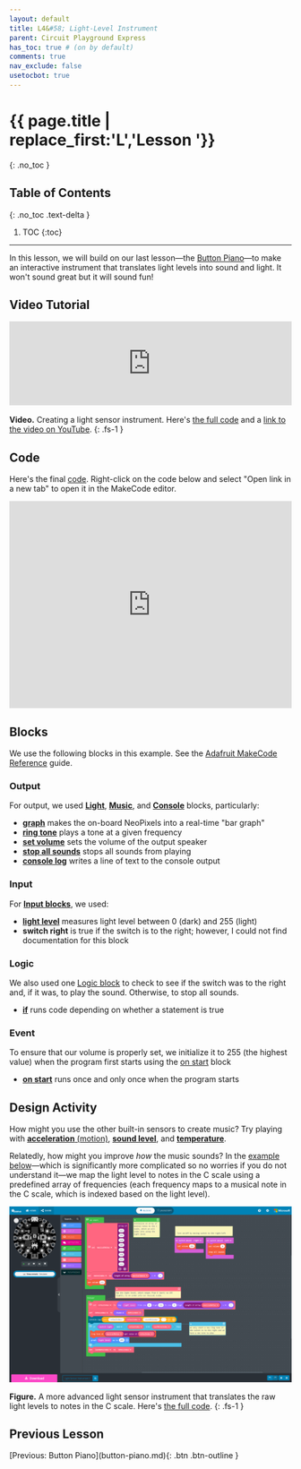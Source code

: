 ```yaml
---
layout: default
title: L4&#58; Light-Level Instrument
parent: Circuit Playground Express
has_toc: true # (on by default)
comments: true
nav_exclude: false
usetocbot: true
---
```

# {{ page.title | replace_first:'L','Lesson '}}
{: .no_toc }

## Table of Contents
{: .no_toc .text-delta }

1. TOC
{:toc}
---

In this lesson, we will build on our last lesson—the [Button Piano](button-piano.md)—to make an interactive instrument that translates light levels into sound and light. It won't sound great but it will sound fun!

<!-- TODO consider adding in a lil video of a theremin? -->

## Video Tutorial

<div class="iframe-container">
  <iframe width="100%" src="https://www.youtube.com/embed/RlEPQqyQGEk" title="YouTube video player" frameborder="0" allow="accelerometer; autoplay; clipboard-write; encrypted-media; gyroscope; picture-in-picture; web-share" allowfullscreen></iframe>
</div>

**Video.** Creating a light sensor instrument. Here's [the full code](https://makecode.com/_drYKXH5UeV1r) and a [link to the video on YouTube](https://youtu.be/RlEPQqyQGEk).
{: .fs-1 }

## Code

Here's the final [code](https://makecode.com/_2dVi02gquH6h). Right-click on the code below and select "Open link in a new tab" to open it in the MakeCode editor.

<div style="position:relative;height:calc(300px + 5em);width:100%;overflow:hidden;"><iframe style="position:absolute;top:0;left:0;width:100%;height:100%;" src="https://makecode.adafruit.com/---codeembed#pub:_2dVi02gquH6h" allowfullscreen="allowfullscreen" frameborder="0" sandbox="allow-scripts allow-same-origin"></iframe></div>

<!-- <div style="position:relative;height:0;padding-bottom:70%;overflow:hidden;"><iframe style="position:absolute;top:0;left:0;width:100%;height:100%;" src="https://makecode.adafruit.com/#pub:_K9Xddy0gk1hY" frameborder="0" sandbox="allow-popups allow-forms allow-scripts allow-same-origin"></iframe></div>

<div style="position:relative;height:0;padding-bottom:100.0%;overflow:hidden;"><iframe style="position:absolute;top:0;left:0;width:100%;height:100%;" src="https://makecode.adafruit.com/---run?id=_K9Xddy0gk1hY" allowfullscreen="allowfullscreen" sandbox="allow-popups allow-forms allow-scripts allow-same-origin" frameborder="0"></iframe></div> -->

## Blocks

We use the following blocks in this example. See the [Adafruit MakeCode Reference](https://makecode.adafruit.com/reference) guide.

### Output

For output, we used **[Light](https://makecode.adafruit.com/reference/light)**, **[Music](https://makecode.adafruit.com/reference/music)**, and **[Console](https://makecode.adafruit.com/reference/console)** blocks, particularly:

- **[graph](https://makecode.adafruit.com/reference/light/graph)** makes the on-board NeoPixels into a real-time "bar graph"
- **[ring tone](https://makecode.adafruit.com/reference/music/ring-tone)** plays a tone at a given frequency
- **[set volume](https://makecode.adafruit.com/reference/music/set-volume)** sets the volume of the output speaker
- **[stop all sounds](https://makecode.adafruit.com/reference/music/stop-all-sounds)** stops all sounds from playing
- **[console log](https://makecode.adafruit.com/reference/console)** writes a line of text to the console output

### Input

For **[Input blocks](https://makecode.adafruit.com/reference/input)**, we used:

- **[light level](https://makecode.adafruit.com/reference/input/light-level)** measures light level between 0 (dark) and 255 (light)
- **switch right** is true if the switch is to the right; however, I could not find documentation for this block

### Logic

We also used one [Logic block](https://makecode.adafruit.com/blocks/logic) to check to see if the switch was to the right and, if it was, to play the sound. Otherwise, to stop all sounds.

- **[if](https://makecode.adafruit.com/blocks/logic)** runs code depending on whether a statement is true

### Event

To ensure that our volume is properly set, we initialize it to 255 (the highest value) when the program first starts using the [on start](https://makecode.adafruit.com/blocks/on-start) block

- **[on start](https://makecode.adafruit.com/blocks/on-start)** runs once and only once when the program starts

## Design Activity

How might you use the other built-in sensors to create music? Try playing with [**acceleration** (motion)](https://makecode.adafruit.com/reference/input/acceleration), [**sound level**](https://makecode.adafruit.com/reference/input/sound-level), and [**temperature**](https://makecode.adafruit.com/reference/input/temperature).

Relatedly, how might you improve *how* the music sounds? In the [example below](https://makecode.com/_49zec62PC6eJ)—which is significantly more complicated so no worries if you do not understand it—we map the light level to notes in the C scale using a predefined array of frequencies (each frequency maps to a musical note in the C scale, which is indexed based on the light level).

![A screenshot of the MakeCode showing the light sensor instrument mapped to the C Scale](assets/images/MakeCode_LightSensorInstrumentCScale.png)

**Figure.** A more advanced light sensor instrument that translates the raw light levels to notes in the C scale. Here's [the full code](https://makecode.com/_49zec62PC6eJ).
{: .fs-1 }

<!-- <div style="position:relative;height:calc(300px + 5em);width:100%;overflow:hidden;"><iframe style="position:absolute;top:0;left:0;width:100%;height:100%;" src="https://makecode.adafruit.com/---codeembed#pub:_bb6Musb9aVex" allowfullscreen="allowfullscreen" frameborder="0" sandbox="allow-scripts allow-same-origin"></iframe></div> -->

## Previous Lesson

<span class="fs-6">
[Previous: Button Piano](button-piano.md){: .btn .btn-outline }
</span>